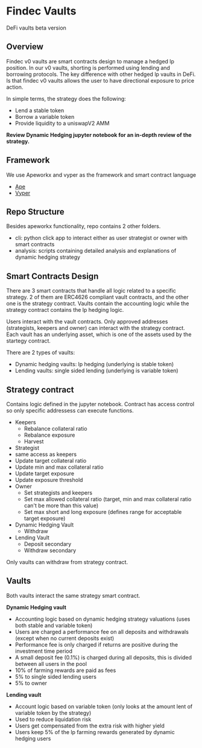 # Findec Vaults
DeFi vaults beta version

## Overview

Findec v0 vaults are smart contracts design to manage a hedged lp position. In our v0 vaults, shorting is performed using lending and borrowing protocols.
The key difference with other hedged lp vaults in DeFi. Is that findec v0 vaults allows the user to have directional exposure to price action. 

In simple terms, the strategy does the following: 
- Lend a stable token
- Borrow a variable token
- Provide liquidity to a uniswapV2 AMM

**Review Dynamic Hedging jupyter notebook for an in-depth review of the strategy.**

## Framework

We use Apeworkx and vyper as the framework and smart contract language
- [Ape](https://github.com/ApeWorX/ape)
- [Vyper](https://docs.vyperlang.org/en/stable/)

## Repo Structure

Besides apeworkx functionality, repo contains 2 other folders.
- cli: python click app to interact either as user strategist or owner with smart contracts
- analysis: scripts containing detailed analysis and explanations of dynamic hedging strategy

## Smart Contracts Design

There are 3 smart contracts that handle all logic related to a specific strategy. 2 of them are ERC4626 compliant vault contracts, and the other one is the 
strategy contract. Vaults contain the accounting logic while the strategy contract contains the lp hedging logic.

Users interact with the vault contracts. Only approved addresses (strategists, keepers and owner) can interact with the strategy contract. 
Each vault has an underlying asset, which is one of the assets used by the startegy contract. 

There are 2 types of vaults:
- Dynamic hedging vaults: lp hedging (underlying is stable token)
- Lending vaults: single sided lending (underlying is variable token)

## Strategy contract

Contains logic defined in the jupyter notebook. Contract has access control so only specific addressess can execute functions. 
- Keepers
  - Rebalance collateral ratio
  - Rebalance exposure
  - Harvest
 - Strategist
  - same access as keepers
  - Update target collateral ratio
  - Update min and max collateral ratio
  - Update target exposure
  - Update exposure threshold
- Owner
  - Set strategists and keepers
  - Set max allowed collateral ratio (target, min and max collateral ratio can't be more than this value)
  - Set max short and long exposure (defines range for acceptable target exposure)
- Dynamic Hedging Vault
  - Withdraw
- Lending Vault
  - Deposit secondary
  - Withdraw secondary

Only vaults can withdraw from strategy contract.

## Vaults

Both vaults interact the same strategy smart contract.

**Dynamic Hedging vault**
- Accounting logic based on dynamic hedging strategy valuations (uses both stable and variable token)
- Users are charged a performance fee on all deposits and withdrawals (except when no current deposits exist)
- Performance fee is only charged if returns are positive during the investment time period
- A small deposit fee (0.1%) is charged during all deposits, this is divided between all users in the pool
- 10% of farming rewards are paid as fees
- 5% to single sided lending users
- 5% to owner

**Lending vault** 
- Account logic based on variable token (only looks at the amount lent of variable token by the strategy)
- Used to reduce liquidation risk
- Users get compensated from the extra risk with higher yield
- Users keep 5% of the lp farming rewards generated by dynamic hedging users

